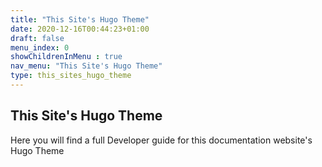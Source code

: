 ```yaml
---
title: "This Site's Hugo Theme"
date: 2020-12-16T00:44:23+01:00
draft: false
menu_index: 0
showChildrenInMenu : true
nav_menu: "This Site's Hugo Theme"
type: this_sites_hugo_theme
---
```



## This Site's Hugo Theme

Here you will find a full Developer guide for this documentation website's Hugo Theme
